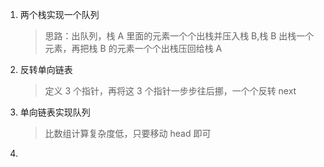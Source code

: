 1. 两个栈实现一个队列
   > 思路：出队列，栈 A 里面的元素一个个出栈并压入栈 B,栈 B 出栈一个元素，再把栈 B 的元素一个个出栈压回给栈 A
2. 反转单向链表
   > 定义 3 个指针，再将这 3 个指针一步步往后挪，一个个反转 next
3. 单向链表实现队列
   > 比数组计算复杂度低，只要移动 head 即可
4.
